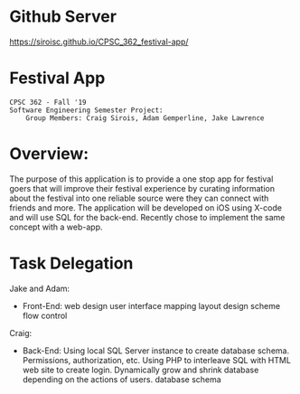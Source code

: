 # Github Server
https://siroisc.github.io/CPSC_362_festival-app/



# Festival App
	CPSC 362 - Fall '19
	Software Engineering Semester Project:
		Group Members: Craig Sirois, Adam Gemperline, Jake Lawrence

# Overview: 
The purpose of this application is to provide a one stop app for festival goers that will improve their festival experience by curating information about the festival into one reliable source were they can connect with friends and more. The application will be developed on iOS using X-code and will use SQL for the back-end. Recently chose to implement the same concept with a web-app.

# Task Delegation

Jake and Adam:
- Front-End:
		web design
		user interface
		mapping
		layout
		design scheme
		flow control
		
Craig:
- Back-End:
		Using local SQL Server instance to create database schema.
		Permissions, authorization, etc.
		Using PHP to interleave SQL with HTML web site to create login.
		Dynamically grow and shrink database depending on the actions of users.
		database schema


